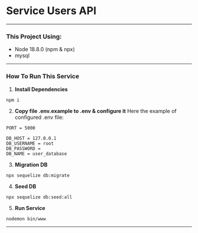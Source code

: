 # Service Users API
---
### This Project Using:
- Node 18.8.0 (npm & npx)
- mysql
---

### How To Run This Service
1. **Install Dependencies**
```
npm i
```
2. **Copy file .env.example to .env & configure it**
Here the example of configured .env file:
```
PORT = 5000

DB_HOST = 127.0.0.1
DB_USERNAME = root
DB_PASSWORD = 
DB_NAME = user_database
```
3. **Migration DB**
```
npx sequelize db:migrate
```
4. **Seed DB**
```
npx sequelize db:seed:all
```
5. **Run Service**
```
nodemon bin/www
```
---